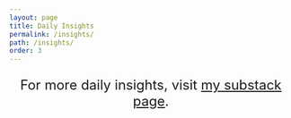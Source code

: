 ```yaml
---
layout: page
title: Daily Insights
permalink: /insights/
path: /insights/
order: 3
---
```



<div id="substack-feed-embed"></div>

<p class="mt-5" style="font-size: 24px; text-align: center;">
For more daily insights, visit <a target="_blank" href="https://pantheoninsights.substack.com">my substack page</a>.
</p>

<script>
  window.SubstackFeedWidget = {
    substackUrl: "pantheoninsights.substack.com",
    posts: 5,
    layout: "right"
  };
</script>
<script src="https://substackapi.com/embeds/feed.js" async></script>
